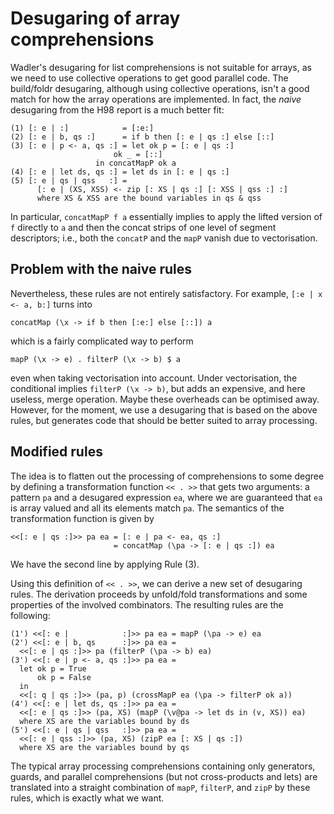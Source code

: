 # Desugaring of array comprehensions


Wadler's desugaring for list comprehensions is not suitable for arrays, as we need to use collective operations to get good parallel code.  The build/foldr desugaring, although using collective operations, isn't a good match for how the array operations are implemented.  In fact, the *naive* desugaring from the H98 report is a much better fit:

```wiki
(1) [: e | :] 	         = [:e:]
(2) [: e | b, qs :]      = if b then [: e | qs :] else [::]
(3) [: e | p <- a, qs :] = let ok p = [: e | qs :]
		               ok _ = [::]
		           in concatMapP ok a
(4) [: e | let ds, qs :] = let ds in [: e | qs :]
(5) [: e | qs | qss   :] = 
      [: e | (XS, XSS) <- zip [: XS | qs :] [: XSS | qss :] :]
      where XS & XSS are the bound variables in qs & qss
```


In particular, `concatMapP f a` essentially implies to apply the lifted version of `f` directly to `a` and then the concat strips of one level of segment descriptors; i.e., both the `concatP` and the `mapP` vanish due to vectorisation.

## Problem with the naive rules


Nevertheless, these rules are not entirely satisfactory.  For example, `[:e | x <- a, b:]` turns into

```wiki
concatMap (\x -> if b then [:e:] else [::]) a
```


which is a fairly complicated way to perform 

```wiki
mapP (\x -> e) . filterP (\x -> b) $ a
```


even when taking vectorisation into account.  Under vectorisation, the conditional implies `filterP (\x -> b)`, but adds an expensive, and here useless, merge operation.  Maybe these overheads can be optimised away.  However, for the moment, we use a desugaring that is based on the above rules, but generates code that should be better suited to array processing.

## Modified rules


The idea is to flatten out the processing of comprehensions to some degree by defining a transformation function `<< . >>` that gets two arguments: a pattern `pa` and a desugared expression `ea`, where we are guaranteed that `ea` is array valued and all its elements match `pa`.  The semantics of the transformation function is given by

```wiki
<<[: e | qs :]>> pa ea = [: e | pa <- ea, qs :]
                       = concatMap (\pa -> [: e | qs :]) ea
```


We have the second line by applying Rule (3).


Using this definition of `<< . >>`, we can derive a new set of desugaring rules.  The derivation proceeds by unfold/fold transformations and some properties of the involved combinators.  The resulting rules are the following:

```wiki
(1') <<[: e |            :]>> pa ea = mapP (\pa -> e) ea
(2') <<[: e | b, qs      :]>> pa ea = 
  <<[: e | qs :]>> pa (filterP (\pa -> b) ea)
(3') <<[: e | p <- a, qs :]>> pa ea =
  let ok p = True
      ok p = False
  in
  <<[: q | qs :]>> (pa, p) (crossMapP ea (\pa -> filterP ok a))
(4') <<[: e | let ds, qs :]>> pa ea =
  <<[: e | qs :]>> (pa, XS) (mapP (\v@pa -> let ds in (v, XS)) ea)
  where XS are the variables bound by ds
(5') <<[: e | qs | qss   :]>> pa ea =
  <<[: e | qss :]>> (pa, XS) (zipP ea [: XS | qs :])
  where XS are the variables bound by qs
```


The typical array processing comprehensions containing only generators, guards, and parallel comprehensions (but not cross-products and lets) are translated into a straight combination of `mapP`, `filterP`, and `zipP` by these rules, which is exactly what we want.
